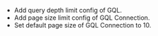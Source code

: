 * Add query depth limit config of GQL.
* Add page size limit config of GQL Connection.
* Set default page size of GQL Connection to 10.
